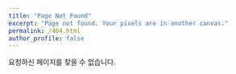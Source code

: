 ```yaml
---
title: "Page Not Found"
excerpt: "Page not found. Your pixels are in another canvas."
permalink: /404.html
author_profile: false
---
```


요청하신 페이지를 찾을 수 없습니다.

<script>
  var GOOG_FIXURL_LANG = 'en';
  var GOOG_FIXURL_SITE = 'https://hodurie.github.io'
</script>
<script src="https://linkhelp.clients.google.com/tbproxy/lh/wm/fixurl.js">
</script>